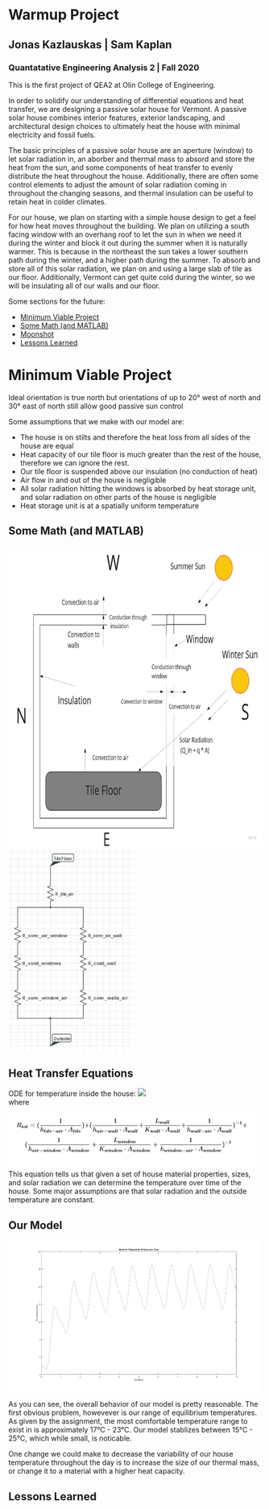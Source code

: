 # Warmup Project
## Jonas Kazlauskas | Sam Kaplan
### Quantatative Engineering Analysis 2 | Fall 2020

This is the first project of QEA2 at Olin College of Engineering.


In order to solidify our understanding of differential equations and heat transfer, we are designing a passive solar house for Vermont. A passive solar house combines interior features, exterior landscaping, and architectural design choices to ultimately heat the house with minimal electricity and fossil fuels. 

The basic principles of a passive solar house are an aperture (window) to let solar radiation in, an aborber and thermal mass to absord and store the heat from the sun, and some components of heat transfer to evenly distribute the heat throughout the house. Additionally, there are often some control elements to adjust the amount of solar radiation coming in throughout the changing seasons, and thermal insulation can be useful to retain heat in colder climates.

For our house, we plan on starting with a simple house design to get a feel for how heat moves throughout the building. We plan on utilizing a south facing window with an overhang roof to let the sun in when we need it during the winter and block it out during the summer when it is naturally warmer. This is because in the northeast the sun takes a lower southern path during the winter, and a higher path during the summer. To absorb and store all of this solar radiation, we plan on and using a large slab of tile as our floor. Additionally, Vermont can get quite cold during the winter, so we will be insulating all of our walls and our floor. 


Some sections for the future:

* [Minimum Viable Project](#teleoperation)
* [Some Math (and MATLAB)](#math-and-matlab)
* [Moonshot](#driving-in-a-Square)
* [Lessons Learned](#following-a-Wall)


# Minimum Viable Project
Ideal orientation is true north but orientations of up to 20° west of north and 30° east of north still allow good passive sun control

Some assumptions that we make with our model are:
- The house is on stilts and therefore the heat loss from all sides of the house are equal
- Heat capacity of our tile floor is much greater than the rest of the house, therefore we can ignore the rest.
- Our tile floor is suspended above our insulation (no conduction of heat)
- Air flow in and out of the house is negligible
- All solar radiation hitting the windows is absorbed by heat storage unit, and solar radiation on other parts of the house is negligible
-  Heat storage unit is at a spatially uniform temperature


## Some Math (and MATLAB)
<img src="data/figs/HeatFlow.jpg"
     alt="Resistor Diagram"
     style="width:700px;height:600px;float left;"/>
<img src="data/figs/ResistorDiagram1.JPG"
     alt="Resistor Diagram"
     style="width:250px;height:400px;float left;"/>

## Heat Transfer Equations
ODE for temperature inside the house:
<img src="https://render.githubusercontent.com/render/math?math=q \cdot A - \frac{(T_{in} - T_{out})}{(R_{tot})} = m \cdot c \cdot \frac{dT_{in}}{dt}">  
where  
<img src="data/figs/Rtot.PNG"> 
This equation tells us that given a set of house material properties, sizes, and solar radiation we can determine the temperature over time of the house. Some major assumptions are that solar radiation and the outside temperature are constant. 

## Our Model
<img src="data/figs/TempTimeMVP.jpg"
     alt="Resistor Diagram"
     style="width:500px;height:300px;float left;"/>

As you can see, the overall behavior of our model is pretty reasonable. The first obvious problem, howevever is our range of equilibrium temperatures. As given by the assignment, the most comfortable temperature range to exist in is approximately 17&deg;C - 23&deg;C. Our model stablizes between 15&deg;C - 25&deg;C, which while small, is noticable. 

One change we could make to decrease the variability of our house temperature throughout the day is to increase the size of our thermal mass, or change it to a material with a higher heat capacity. 
## Lessons Learned

